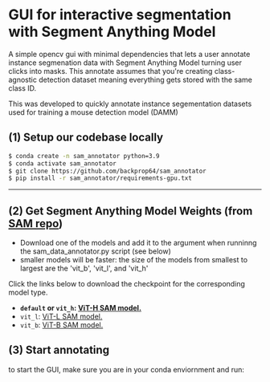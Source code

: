 # GUI for interactive segmentation with Segment Anything Model
A simple opencv gui with minimal dependencies that lets a user annotate instance segmenation data with Segment Anything Model turning user clicks into masks. This annotate assumes that you're creating class-agnostic detection dataset meaning everything gets stored with the same class ID. 

This was developed to quickly annotate instance segementation datasets used for training a mouse detection model (DAMM)

## (1) Setup our codebase locally 

```bash
$ conda create -n sam_annotator python=3.9 
$ conda activate sam_annotator
$ git clone https://github.com/backprop64/sam_annotator
$ pip install -r sam_annotator/requirements-gpu.txt
```
---

## (2) Get Segment Anything Model Weights (from [SAM repo](https://github.dev/facebookresearch/segment-anything))

- Download one of the models and add it to the argument when runninng the sam_data_annotator.py script (see below)
- smaller models will be faster: the size of the models from smallest to largest are the 'vit_b', 'vit_l', and 'vit_h'

Click the links below to download the checkpoint for the corresponding model type.

- **`default` or `vit_h`: [ViT-H SAM model.](https://dl.fbaipublicfiles.com/segment_anything/sam_vit_h_4b8939.pth)**
- `vit_l`: [ViT-L SAM model.](https://dl.fbaipublicfiles.com/segment_anything/sam_vit_l_0b3195.pth)
- `vit_b`: [ViT-B SAM model.](https://dl.fbaipublicfiles.com/segment_anything/sam_vit_b_01ec64.pth)

## (3) Start annotating

to start the GUI, make sure you are in your conda enviornment and run:

